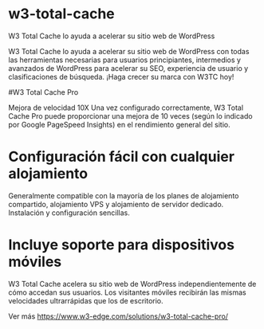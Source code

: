 # w3-total-cache
 W3 Total Cache lo ayuda a acelerar su sitio web de WordPress 
 
W3 Total Cache lo ayuda a acelerar su sitio web de WordPress con todas las herramientas necesarias para usuarios principiantes, intermedios y avanzados de WordPress para acelerar su SEO, experiencia de usuario y clasificaciones de búsqueda. ¡Haga crecer su marca con W3TC hoy!

#W3 Total Cache Pro

Mejora de velocidad 10X
Una vez configurado correctamente, W3 Total Cache Pro puede proporcionar una mejora de 10 veces (según lo indicado por Google PageSpeed ​​Insights) en el rendimiento general del sitio.

# Configuración fácil con cualquier alojamiento
Generalmente compatible con la mayoría de los planes de alojamiento compartido, alojamiento VPS y alojamiento de servidor dedicado. Instalación y configuración sencillas.

# Incluye soporte para dispositivos móviles
W3 Total Cache acelera su sitio web de WordPress independientemente de cómo accedan sus usuarios. Los visitantes móviles recibirán las mismas velocidades ultrarrápidas que los de escritorio.

Ver más https://www.w3-edge.com/solutions/w3-total-cache-pro/
